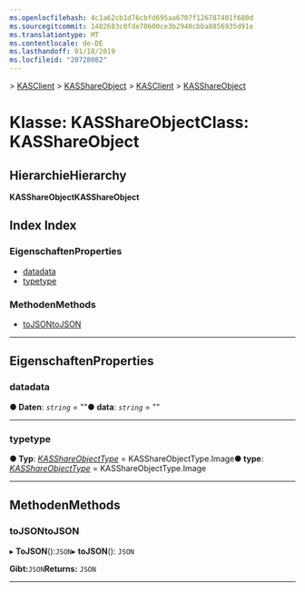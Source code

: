 ```yaml
---
ms.openlocfilehash: 4c1a62cb1d76cbfd695aa6707f126787401f680d
ms.sourcegitcommit: 1482683c0fde70600ce3b2948cbba8856935d91e
ms.translationtype: MT
ms.contentlocale: de-DE
ms.lasthandoff: 01/18/2019
ms.locfileid: "28728082"
---
```

<span data-ttu-id="72121-101">[](../README.md) > [KASClient](../modules/kasclient.md) > [KASShareObject](../classes/kasclient.kasshareobject.md)</span><span class="sxs-lookup"><span data-stu-id="72121-101">[](../README.md) > [KASClient](../modules/kasclient.md) > [KASShareObject](../classes/kasclient.kasshareobject.md)</span></span>

# <a name="class-kasshareobject"></a><span data-ttu-id="72121-102">Klasse: KASShareObject</span><span class="sxs-lookup"><span data-stu-id="72121-102">Class: KASShareObject</span></span>

## <a name="hierarchy"></a><span data-ttu-id="72121-103">Hierarchie</span><span class="sxs-lookup"><span data-stu-id="72121-103">Hierarchy</span></span>

<span data-ttu-id="72121-104">**KASShareObject**</span><span class="sxs-lookup"><span data-stu-id="72121-104">**KASShareObject**</span></span>

## <a name="index"></a><span data-ttu-id="72121-105">Index </span><span class="sxs-lookup"><span data-stu-id="72121-105">Index</span></span>

### <a name="properties"></a><span data-ttu-id="72121-106">Eigenschaften</span><span class="sxs-lookup"><span data-stu-id="72121-106">Properties</span></span>

* [<span data-ttu-id="72121-107">data</span><span class="sxs-lookup"><span data-stu-id="72121-107">data</span></span>](kasclient.kasshareobject.md#data)
* [<span data-ttu-id="72121-108">type</span><span class="sxs-lookup"><span data-stu-id="72121-108">type</span></span>](kasclient.kasshareobject.md#type)
### <a name="methods"></a><span data-ttu-id="72121-109">Methoden</span><span class="sxs-lookup"><span data-stu-id="72121-109">Methods</span></span>

* [<span data-ttu-id="72121-110">toJSON</span><span class="sxs-lookup"><span data-stu-id="72121-110">toJSON</span></span>](kasclient.kasshareobject.md#tojson)

---

## <a name="properties"></a><span data-ttu-id="72121-111">Eigenschaften</span><span class="sxs-lookup"><span data-stu-id="72121-111">Properties</span></span>

<a id="data"></a>

###  <a name="data"></a><span data-ttu-id="72121-112">data</span><span class="sxs-lookup"><span data-stu-id="72121-112">data</span></span>

<span data-ttu-id="72121-113">**● Daten**: *`string`* = ""</span><span class="sxs-lookup"><span data-stu-id="72121-113">**● data**: *`string`* = ""</span></span>

___

<a id="type"></a>

###  <a name="type"></a><span data-ttu-id="72121-114">type</span><span class="sxs-lookup"><span data-stu-id="72121-114">type</span></span>

<span data-ttu-id="72121-115">**● Typ**: *[KASShareObjectType](../enums/kasclient.kasshareobjecttype.md)* = KASShareObjectType.Image</span><span class="sxs-lookup"><span data-stu-id="72121-115">**● type**: *[KASShareObjectType](../enums/kasclient.kasshareobjecttype.md)* =  KASShareObjectType.Image</span></span>

___

## <a name="methods"></a><span data-ttu-id="72121-116">Methoden</span><span class="sxs-lookup"><span data-stu-id="72121-116">Methods</span></span>

<a id="tojson"></a>

###  <a name="tojson"></a><span data-ttu-id="72121-117">toJSON</span><span class="sxs-lookup"><span data-stu-id="72121-117">toJSON</span></span>

<span data-ttu-id="72121-118">▸ **ToJSON**():`JSON`</span><span class="sxs-lookup"><span data-stu-id="72121-118">▸ **toJSON**(): `JSON`</span></span>

<span data-ttu-id="72121-119">**Gibt:**`JSON`</span><span class="sxs-lookup"><span data-stu-id="72121-119">**Returns:** `JSON`</span></span>

___

